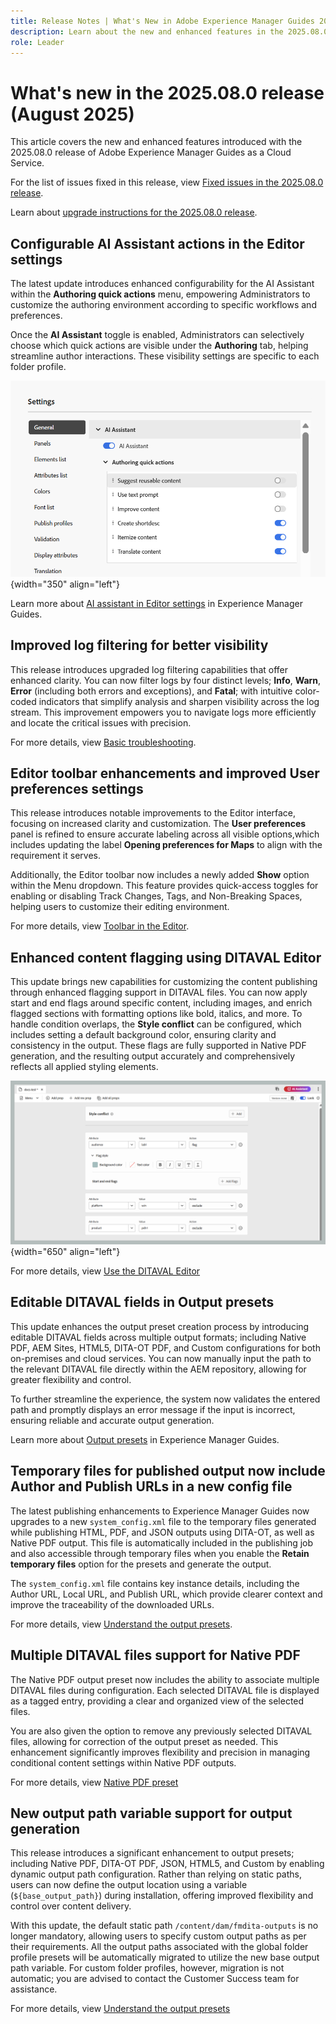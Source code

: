 ```yaml
---
title: Release Notes | What's New in Adobe Experience Manager Guides 2025.08.0 release
description: Learn about the new and enhanced features in the 2025.08.0 release of Adobe Experience Manager Guides
role: Leader
---
```

# What's new in the 2025.08.0 release (August 2025)

This article covers the new and enhanced features introduced with the 2025.08.0 release of Adobe Experience Manager Guides as a Cloud Service.

For the list of issues fixed in this release, view [Fixed issues in the 2025.08.0 release](fixed-issues-2025-08-0.md).

Learn about [upgrade instructions for the 2025.08.0  release](../release-info/upgrade-instructions-2025-08-0.md).


## Configurable AI Assistant actions in the Editor settings

The latest update introduces enhanced configurability for the AI Assistant within the **Authoring quick actions** menu, empowering Administrators to customize the authoring environment according to specific workflows and preferences.

Once the **AI Assistant** toggle is enabled, Administrators can selectively choose which quick actions are visible under the **Authoring** tab, helping streamline author interactions. These visibility settings are specific to each folder profile.

![](assets/authoring-quick-actions.png){width="350" align="left"}

Learn more about [AI assistant in Editor settings](../user-guide/web-editor-settings.md#general) in Experience Manager Guides.

## Improved log filtering for better visibility

This release introduces upgraded log filtering capabilities that offer enhanced clarity. You can now filter logs by four distinct levels; **Info**, **Warn**, **Error** (including both errors and exceptions), and **Fatal**; with intuitive color-coded indicators that simplify analysis and sharpen visibility across the log stream. This improvement empowers you to navigate logs more efficiently and locate the critical issues with precision. 

For more details, view [Basic troubleshooting](../user-guide/generate-output-basic-troubleshooting.md).

## Editor toolbar enhancements and improved User preferences settings

This release introduces notable improvements to the Editor interface, focusing on increased clarity and customization. The **User preferences** panel is refined to ensure accurate labeling across all visible options,which includes updating the label **Opening preferences for Maps** to align with the requirement it serves.

Additionally, the Editor toolbar now includes a newly added **Show** option within the Menu dropdown. This feature provides quick-access toggles for enabling or disabling Track Changes, Tags, and Non-Breaking Spaces, helping users to customize their editing environment.

For more details, view [Toolbar in the Editor](../user-guide/web-editor-toolbar.md#menu-dropdown).

## Enhanced content flagging using DITAVAL Editor

This update brings new capabilities for customizing the content publishing through enhanced flagging support in DITAVAL files. You can now apply start and end flags around specific content, including images, and enrich flagged sections with formatting options like bold, italics, and more. To handle condition overlaps, the **Style conflict** can be configured, which includes setting a default background color, ensuring clarity and consistency in the output. These flags are fully supported in Native PDF generation, and the resulting output accurately and comprehensively reflects all applied styling elements.

![](assets/ditaval-flag-style.png){width="650" align="left"}

For more details, view [Use the DITAVAL Editor](../user-guide/ditaval-editor.md)

## Editable DITAVAL fields in Output presets

This update enhances the output preset creation process by introducing editable DITAVAL fields across multiple output formats; including Native PDF, AEM Sites, HTML5, DITA-OT PDF, and Custom configurations for both on-premises and cloud services. You can now manually input the path to the relevant DITAVAL file directly within the AEM repository, allowing for greater flexibility and control. 

To further streamline the experience, the system now validates the entered path and promptly displays an error message if the input is incorrect, ensuring reliable and accurate output generation.

Learn more about [Output presets](../user-guide/generate-output-understand-presets.md) in Experience Manager Guides.

## Temporary files for published output now include Author and Publish URLs in a new config file

The latest publishing enhancements to Experience Manager Guides now upgrades to a new `system_config.xml` file to the temporary files generated while publishing HTML, PDF, and JSON outputs using DITA-OT, as well as Native PDF output. This file is automatically included in the publishing job and also accessible through temporary files when you enable the **Retain temporary files** option for the presets and generate the output.

The `system_config.xml` file contains key instance details, including the Author URL, Local URL, and Publish URL, which provide clearer context and improve the traceability of the downloaded URLs.

For more details, view [Understand the output presets](../user-guide/generate-output-understand-presets.md).

## Multiple DITAVAL files support for Native PDF

The Native PDF output preset now includes the ability to associate multiple DITAVAL files during configuration. Each selected DITAVAL file is displayed as a tagged entry, providing a clear and organized view of the selected files.

You are also given the option to remove any previously selected DITAVAL files, allowing for correction of the output preset as needed. This enhancement significantly improves flexibility and precision in managing conditional content settings within Native PDF outputs.

For more details, view [Native PDF preset](../web-editor/native-pdf-web-editor.md#native-pdf-preset-configuration)

## New output path variable support for output generation

This release introduces a significant enhancement to output presets; including Native PDF, DITA-OT PDF, JSON, HTML5, and Custom by enabling dynamic output path configuration. Rather than relying on static paths, users can now define the output location using a variable (`${base_output_path}`) during installation, offering improved flexibility and control over content delivery.

With this update, the default static path `/content/dam/fmdita-outputs` is no longer mandatory, allowing users to specify custom output paths as per their requirements. All the output paths associated with the global folder profile presets will be automatically migrated to utilize the new base output path variable. For custom folder profiles, however, migration is not automatic; you are advised to contact the Customer Success team for assistance.

For more details, view [Understand the output presets](../user-guide/generate-output-understand-presets.md)

